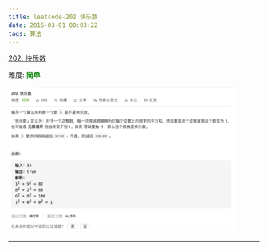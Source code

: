 ```yaml
---
title: leetcode-202 快乐数
date: 2015-03-01 00:03:22
tags: 算法
---
```




[202. 快乐数](https://leetcode-cn.com/problems/happy-number/)

难度:  <font color="green">**简单**</font>


<img src="leetcode-202-快乐数/0.png" width = 90% height = 50% />


<br>


---
